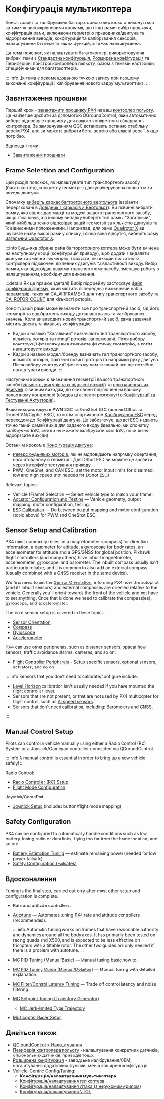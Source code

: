 # Конфігурація мультикоптера

Конфігурація та калібрування багтороторного вертольота виконується за тими ж високорівневими кроками, що і інші рами: вибір прошивки, конфігурація рами, включаючи геометрію приводника/двигуна та відображення виводів, конфігурація та калібрування сенсорів, налаштування безпеки та інших функцій, а також налаштування.

Ця тема пояснює, як налаштувати багатокоптер, використовуючи вибрані теми з [Стандартна конфігурація](../config/index.md), [Розширена конфігурація](../advanced_config/index.md) та [Периферійні пристрої контролера польоту](../peripherals/index.md), разом з темами настройки, специфічними для багатокоптерів.

::: info
Ця тема є рекомендованою точкою запису при першому виконанні конфігурації і калібрування нового кадру мультиоптика.
:::

## Завантаження прошивки

Перший крок - [завантажити прошивку PX4](../config/firmware.md) на ваш [контролер польоту](../flight_controller/index.md). Це найлегше зробити за допомогою QGroundControl, який автоматично вибере відповідне прошивку для вашого конкретного обладнання контролера. За замовчуванням QGC встановить останню стабільну версію PX4, але ви можете вибрати бета-версію або власні версії, якщо потрібно.

Відповідні теми:

- [Завантаження прошивки](../config/firmware.md)

## Frame Selection and Configuration

Цей розділ пояснює, як налаштувати тип транспортного засобу (багатокоптер), конкретну геометрію двигуна/керування польотом та виходи двигуна.

Спочатку [виберіть каркас багтроторного вертольота](../config/airframe.md) (варіанти перераховані в [Довідник з каркасів >  Вертольот](../airframes/airframe_reference.md#copter)). Ви повинні вибрати рамку, яка відповідає марці та моделі вашого транспортного засобу, якщо така існує, а в іншому випадку виберіть тип рамки "Загальний", який найбільш точно відповідає вашій геометрії за кількістю двигунів та їх відносними положеннями. Наприклад, для рами [Quadrotor X](../airframes/airframe_reference.md#quadrotor-x) ви шукаєте назву вашої рами у списку, і якщо вона відсутня, виберіть раму [Загальний Quadrotor X](../airframes/airframe_reference.md#copter_quadrotor_x_generic_quadcopter).

:::info Будь-яка обрана рама багтороторного коптера може бути змінена на наступному кроці (конфігурація приводу), щоб додати / видалити двигуни та змінити геометрію, і вказати, які виходи польотного контролера підключені до певних двигунів та властивості виходу. Вибір рамки, яка відповідає вашому транспортному засобу, зменшує роботу з налаштуванням, необхідну для виконання.

:::details
Як це працює (деталі) Вибір підфрейму застосовує [файл конфігурації фрейму](../dev_airframes/adding_a_new_frame.md#adding-a-frame-configuration), який містить попередньо визначений набір [параметрів](../advanced_config/parameters.md), таких як [CA_AIRFRAME=0](../advanced_config/parameter_reference.md#CA_AIRFRAME) для типу транспортного засобу та [CA_ROTOR_COUNT](../advanced_config/parameter_reference.md#CA_ROTOR_COUNT) для кількості роторів.

Конфігурація рами може визначити все про транспортний засіб, від його геометрії та відображень виходу до налаштувань та калібрування значень. Коли ви виводите новий транспортний засіб, рама зазвичай містить досить мінімальну конфігурацію:

- Кадри з назвою "Загальний" визначають тип транспортного засобу, кількість роторів та позиції роторів-заповнювачі. Після вибору конструкції фюзеляжу ви визначаєте фактичну геометрію, а потім налаштовуєте виходи.
- Кадри з назвою моделі/бренду визначать тип транспортного засобу, кількість роторів, фактичні позиції роторів та напрямки руху двигуна. Після вибору конструкції фюзеляжу вам зазвичай все ще потрібно налаштувати виводи.
:::

Наступним кроком є визначення геометрії вашого транспортного засобу [(кількість двигунів та їх відносні позиції)](../config/actuators.md#motor-geometry-multicopter) та [призначення цих двигунів](../config/actuators.md#actuator-outputs) фізичним виходам, до яких вони підключені на вашому польотному контролері (обидва ці аспекти розглянуті в [Конфігурації та Тестуванні Актуаторів](../config/actuators.md)).

Якщо використовуєте PWM ESC та OneShot ESC (але не DShot та DroneCAN/Cyphal ESC), то потім слід виконати [Калібрування ESC](../advanced_config/esc_calibration.md) перед переходом до [Конфігурації двигуна](../config/actuators.md#motor-configuration). Це забезпечує, що всі ESC надають точно такий самий вихід для заданого входу (ідеально, ми спочатку калібруємо ESC, але ви не можете калібрувати свої ESC, поки ви не відобразите виходи).

Останнім кроком є [Конфігурація двигуна](../config/actuators.md#motor-configuration):

- [Реверс будь-яких моторів](../config/actuators.md#reversing-motors), які не відповідають напрямку обертання, налаштованому в геометрії. Для DShot ESC ви можете це зробити через інтерфейс тестування приводу.
- PWM, OneShot, and CAN ESC, set the motor input limits for disarmed, low and high speed (not needed for DShot ESC)

Relevant topics:

- [Vehicle (Frame) Selection](../config/airframe.md) — Select vehicle type to match your frame.
- [Actuator Configuration and Testing](../config/actuators.md) — Vehicle geometry, output mapping, motor configuration, testing.
- [ESC Calibration](../advanced_config/esc_calibration.md) — Do between output mapping and motor configuration (topic above) for PWM and OneShot ESC.

## Sensor Setup and Calibration

PX4 most commonly relies on a magnetometer (compass) for direction information, a barometer for altitude, a gyroscope for body rates, an accelerometer for attitude and a GPS/GNSS for global position. Pixhawk flight controllers (and many others) have inbuilt magnetometer, accelerometer, gyroscope, and barometer. The inbuilt compass usually isn't particularly reliable, and it is common to also add an external compass (usually combined with a GNSS receiver in the same device).

We first need to set the [Sensor Orientation](../config/flight_controller_orientation.md), informing PX4 how the autopilot (and its inbuilt sensors) and external compasses are oriented relative to the vehicle. Generally you'll orient towards the front of the vehicle and not have to set anything. Once that is done we need to calibrate the compass(es), gyroscope, and accelerometer.

The core sensor setup is covered in these topics:

- [Sensor Orientation](../config/flight_controller_orientation.md)
- [Compass](../config/compass.md)
- [Gyroscope](../config/gyroscope.md)
- [Accelerometer](../config/accelerometer.md)

PX4 can use other peripherals, such as distance sensors, optical flow sensors, traffic avoidance alarms, cameras, and so on:

- [Flight Controller Peripherals](../peripherals/index.md) - Setup specific sensors, optional sensors, actuators, and so on.

::: info Sensors that you don't need to calibrate/configure include:

- [Level Horizon](../config/level_horizon_calibration.md) calibration isn't usually needed if you have mounted the flight controller level.
- Sensors that are not present, or that are not used by PX4 multicopter for flight control, such as [Airspeed sensors](../config/airspeed.md).
- Sensors that don't need calibration, including: Barometers and GNSS.

:::

## Manual Control Setup

Pilots can control a vehicle manually using either a Radio Control (RC) System or a Joystick/Gamepad controller connected via QGroundControl.

::: info
A manual control is essential in order to bring up a new vehicle safely!
:::

Radio Control:

- [Radio Controller (RC) Setup](../config/radio.md)
- [Flight Mode Configuration](../config/flight_mode.md)

Joystick/GamePad:

- [Joystick Setup](../config/joystick.md) (includes button/flight mode mapping)

## Safety Configuration

PX4 can be configured to automatically handle conditions such as low battery, losing radio or data links, flying too far from the home location, and so on:

- [Battery Estimation Tuning](../config/battery.md) — estimate remaining power (needed for low power failsafe).
- [Safety Configuration (Failsafes)](../config/safety.md)

## Вдосконалення

Tuning is the final step, carried out only after most other setup and configuration is complete.

- Rate and attitude controllers:
- [Autotune](../config/autotune.md) — Automates tuning PX4 rate and attitude controllers (recommended).

  ::: info
Automatic tuning works on frames that have reasonable authority and dynamics around all the body axes.
It has primarily been tested on racing quads and X500, and is expected to be less effective on tricopters with a tiltable rotor.
The other two guides are only needed if there is a problem with autotune.
:::

- [MC PID Tuning (Manual/Basic)](../config_mc/pid_tuning_guide_multicopter_basic.md) — Manual tuning basic how to.
- [MC PID Tuning Guide (Manual/Detailed)](../config_mc/pid_tuning_guide_multicopter.md) — Manual tuning with detailed explanation.
- [MC Filter/Control Latency Tuning](../config_mc/filter_tuning.md) — Trade off control latency and noise filtering.
- [MC Setpoint Tuning (Trajectory Generator)](../config_mc/mc_trajectory_tuning.md)
  - [MC Jerk-limited Type Trajectory](../config_mc/mc_jerk_limited_type_trajectory.md)
- [Multicopter Racer Setup](../config_mc/racer_setup.md)


<!--
- Explain what you have to tune on PX4, what you can tune, and what each topic covers
- I expect we should start with an exhaustive list of the tuning you could want to do - such as position tuning, etc. Do we have one?
 -->

<!-- TBD this is just text for me to mine

AFAIK autotune was tested on various not so custom platforms e.g. X500, racer quad, Loong standard VTOL. I honestly used it only once on a tricopter and it worked for roll and pitch but the resulting yaw tuning was not stable. Since then it was improved but that's not merged yet :eyes: https://github.com/PX4/PX4-Autopilot/pull/21857
Autotune was never tested on a Helicopter.
can you in theory autotune frame with any number of motors?
In theory yes but it needs to be able to have reasonable authority around all axes so I'd expect autotune to not work well for a monocopter without swashplate and so on. Probably also the controllers wouldn't work out of the box. I saw issues before with designs that tilt the rotor e.g. tricopter, bicopter, ... again


will PX4 still understand how to autotune?
Autotune should work for any vehicle that has reasonable authority and dynamics around all the body axes. A tiltable motor e.g. tricopter has at the least dynamics which are less tested with autotune.
My assumption is that the mixing system can cope with whatever geometry you throw at it.
Yes but it must be physically feasible. E.g. if you make a quadrotor where all motors turn the same way it will "deal" with it but that cannot work without very specific controllers. Same for a monocopter or a tricopter without swiveling one motor.
-->

## Дивіться також

- [QGroundControl > Налаштування](https://docs.qgroundcontrol.com/master/en/qgc-user-guide/setup_view/setup_view.html)
- [Периферія контролера польоту](../peripherals/index.md) - налаштування конкретних датчиків, опціональних датчиків, приводів тощо.
- [Розширена конфігурація](../advanced_config/index.md) - заводське калібрування/OEM, налаштування додаткових функцій, менш поширені конфігурації.
- Vehicle-Centric Config/Tuning:
  - **Конфігурація/налаштування мультикоптера**
  - [Конфігурація/налаштування гелікоптера](../config_heli/index.md)
  - [Конфігурація/налаштування літака (з нерухомим крилом)](../config_fw/index.md)
  - [Конфігурація/налаштування VTOL](../config_vtol/index.md)
